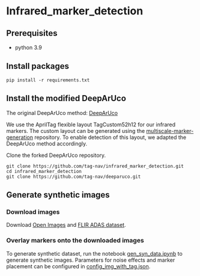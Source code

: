 # Infrared_marker_detection

## Prerequisites
- python 3.9

## Install packages
```
pip install -r requirements.txt
```

## Install the modified DeepArUco 

The original DeepArUco method: [DeepArUco](https://github.com/AVAuco/deeparuco)

We use the AprilTag flexible layout TagCustom52h12 for our infrared markers. The custom layout can be generated using the [multiscale-marker-generation](https://github.com/tag-nav/multiscale-marker-generation) repository. To enable detection of this layout, we adapted the DeepArUco method accordingly.

Clone the forked DeepArUco repository.
```
git clone https://github.com/tag-nav/infrared_marker_detection.git
cd infrared_marker_detection
git clone https://github.com/tag-nav/deeparuco.git
```

## Generate synthetic images

### Download images

Download [Open Images](https://storage.googleapis.com/openimages/web/index.html) and [FLIR ADAS dataset](https://www.flir.com/oem/adas/adas-dataset-form/?srsltid=AfmBOoqmLHpAgyLD87RJslGMU-ENDrmMRkZ9fRjXPZD5JcmeCtyORtMN).

### Overlay markers onto the downloaded images

To generate synthetic dataset, run the notebook [gen_syn_data.ipynb](https://github.com/tag-nav/infrared_marker_detection/blob/main/gen_syn_img/gen_syn_data.ipynb) to generate synthetic images. Parameters for noise effects and marker placement can be configured in [config_img_with_tag.json](https://github.com/tag-nav/infrared_marker_detection/blob/main/gen_syn_img/config_img_with_tag.json).

